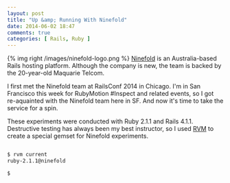 ```yaml
---
layout: post
title: "Up &amp; Running With Ninefold"
date: 2014-06-02 18:47
comments: true
categories: [ Rails, Ruby ]
---
```

{% img right /images/ninefold-logo.png %}
[Ninefold](https://ninefold.com/) is an Australia-based Rails hosting platform. Although the company is new, the team is backed by the 20-year-old Maquarie Telcom.

I first met the Ninefold team at RailsConf 2014 in Chicago. I'm in San Francisco this week for RubyMotion #Inspect and related events, so I got re-aquainted with the Ninefold team here in SF. And now it's time to take the service for a spin.

These experiments were conducted with Ruby 2.1.1 and Rails 4.1.1. Destructive testing has always been my best instructor, so I used [RVM](/blog/2013/05/16/upgrading-ruby-with-rvm/) to create a special gemset for Ninefold experiments.

```bash

$ rvm current
ruby-2.1.1@ninefold

$

```

